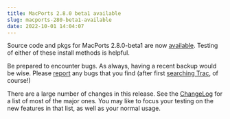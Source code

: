 ```yaml
---
title: MacPorts 2.8.0 beta1 available
slug: macports-280-beta1-available
date: 2022-10-01 14:04:07
---
```


Source code and pkgs for MacPorts 2.8.0-beta1 are now
[available][1]. Testing of either of these install methods is helpful.

Be prepared to encounter bugs. As always, having a recent backup would
be wise. Please [report][2] any bugs that you find (after first [searching
Trac][3], of course!)

There are a large number of changes in this release. See the [ChangeLog][4]
for a list of most of the major ones. You may like to focus your
testing on the new features in that list, as well as your normal usage.

[1]: https://github.com/macports/macports-base/releases/tag/v2.8.0-beta1
[2]: https://trac.macports.org/newticket
[3]: https://trac.macports.org/search
[4]: https://github.com/macports/macports-base/blob/release-2.8/ChangeLog
